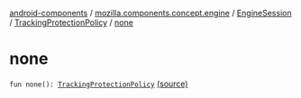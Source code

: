[android-components](../../../index.md) / [mozilla.components.concept.engine](../../index.md) / [EngineSession](../index.md) / [TrackingProtectionPolicy](index.md) / [none](./none.md)

# none

`fun none(): `[`TrackingProtectionPolicy`](index.md) [(source)](https://github.com/mozilla-mobile/android-components/blob/master/components/concept/engine/src/main/java/mozilla/components/concept/engine/EngineSession.kt#L270)